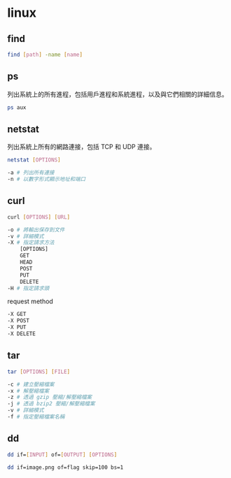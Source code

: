 # linux

## find
```bash
find [path] -name [name]
```

## ps
列出系統上的所有進程，包括用戶進程和系統進程，以及與它們相關的詳細信息。
```bash
ps aux
```

## netstat
列出系統上所有的網路連接，包括 TCP 和 UDP 連接。
```bash
netstat [OPTIONS]
```
```bash
-a # 列出所有連接
-n # 以數字形式顯示地址和端口
```

## curl
```bash
curl [OPTIONS] [URL]
```
```bash
-o # 將輸出保存到文件
-v # 詳細模式
-X # 指定請求方法
    [OPTIONS]
    GET
    HEAD
    POST
    PUT
    DELETE
-H # 指定請求頭

```
request method
```bash
-X GET
-X POST
-X PUT
-X DELETE
```


## tar
```bash
tar [OPTIONS] [FILE]
```
```bash
-c # 建立壓縮檔案
-x # 解壓縮檔案
-z # 透過 gzip 壓縮/解壓縮檔案
-j # 透過 bzip2 壓縮/解壓縮檔案
-v # 詳細模式
-f # 指定壓縮檔案名稱
```

## dd
```bash
dd if=[INPUT] of=[OUTPUT] [OPTIONS]
```
```bash
dd if=image.png of=flag skip=100 bs=1
```
